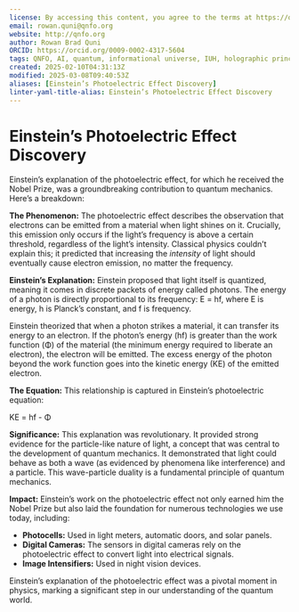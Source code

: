 ```yaml
---
license: By accessing this content, you agree to the terms at https://qnfo.org/LICENSE
email: rowan.quni@qnfo.org
website: http://qnfo.org
author: Rowan Brad Quni
ORCID: https://orcid.org/0009-0002-4317-5604
tags: QNFO, AI, quantum, informational universe, IUH, holographic principle
created: 2025-02-10T04:31:13Z
modified: 2025-03-08T09:40:53Z
aliases: [Einstein’s Photoelectric Effect Discovery]
linter-yaml-title-alias: Einstein’s Photoelectric Effect Discovery
---
```


# Einstein’s Photoelectric Effect Discovery

Einstein’s explanation of the photoelectric effect, for which he received the Nobel Prize, was a groundbreaking contribution to quantum mechanics. Here’s a breakdown:

**The Phenomenon:** The photoelectric effect describes the observation that electrons can be emitted from a material when light shines on it. Crucially, this emission only occurs if the light’s frequency is above a certain threshold, regardless of the light’s intensity. Classical physics couldn’t explain this; it predicted that increasing the *intensity* of light should eventually cause electron emission, no matter the frequency.

**Einstein’s Explanation:** Einstein proposed that light itself is quantized, meaning it comes in discrete packets of energy called photons. The energy of a photon is directly proportional to its frequency: E = hf, where E is energy, h is Planck’s constant, and f is frequency.

Einstein theorized that when a photon strikes a material, it can transfer its energy to an electron. If the photon’s energy (hf) is greater than the work function (Φ) of the material (the minimum energy required to liberate an electron), the electron will be emitted. The excess energy of the photon beyond the work function goes into the kinetic energy (KE) of the emitted electron.

**The Equation:** This relationship is captured in Einstein’s photoelectric equation:

KE = hf - Φ

**Significance:** This explanation was revolutionary. It provided strong evidence for the particle-like nature of light, a concept that was central to the development of quantum mechanics. It demonstrated that light could behave as both a wave (as evidenced by phenomena like interference) and a particle. This wave-particle duality is a fundamental principle of quantum mechanics.

**Impact:** Einstein’s work on the photoelectric effect not only earned him the Nobel Prize but also laid the foundation for numerous technologies we use today, including:

-   **Photocells:** Used in light meters, automatic doors, and solar panels.
-   **Digital Cameras:** The sensors in digital cameras rely on the photoelectric effect to convert light into electrical signals.
-   **Image Intensifiers:** Used in night vision devices.

Einstein’s explanation of the photoelectric effect was a pivotal moment in physics, marking a significant step in our understanding of the quantum world.
